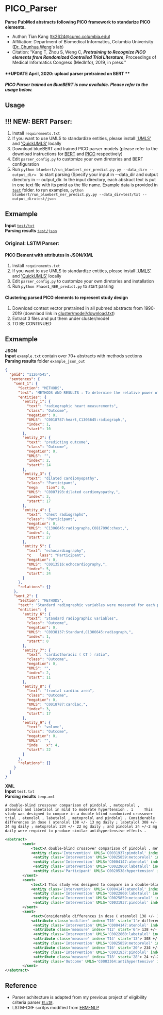 # PICO_Parser

**Parse PubMed abstracts following PICO framework to standarize PICO elements.**  

* Author: Tian Kang (tk2624@cumc.columbia.edu)  
* Affiliation: Department of Biomedical Informatics, Columbia Univerisity ([Dr. Chunhua Weng](http://people.dbmi.columbia.edu/~chw7007/)'s lab)  
* Citation: "Kang T, Zhou S, Weng C, _**Pretraining to Recognize PICO elements from Randomized Controlled Trial Literature**_, Proceedings of Medical Informatics Congress (MedInfo), 2019, in press."    
 
#### **UPDATE April, 2020: upload parser pretrained on BERT **
##### PICO Parser trained on BlueBERT is now available. Please refer to the usage below.    


## Usage  

## !!! NEW: BERT Parser:
1. Install `requirements.txt`
2.  If you want to use UMLS to standardize entities, please install ['UMLS'](https://www.nlm.nih.gov/research/umls/licensedcontent/umlsknowledgesources.html) and ['QuickUMLS'](https://github.com/Georgetown-IR-Lab/QuickUMLS) locally  
3. Download blueBERT and trained PICO parser models (please refer to the download instructions for [BERT](BERT_Parser/bluebert_pretrained_ori/README.md) and [PICO](BERT_Parser/bert_init_models/README.md) respectively)  
3.  Edit `parser_config.py` to customize your own diretories and BERT configuration  
4. Run `python bluebert/run_bluebert_ner_predict.py.py --data_dir= --output_dir= ` to start parsing (Specify your input in --data_dir and output directory in -- output_dir. In the input directory, each abstract text is put in one text file with its pmid as the file name. Example data is provided in [`test`](https://github.com/Tian312/PICO_Parser/tree/master/BERT_Parser/test) folder. to run examples, `python bluebert/run_bluebert_ner_predict.py.py --data_dir=test/txt --output_dir=test/json`

## Exmample  

**Input** [`test/txt`](https://github.com/Tian312/PICO_Parser/tree/master/BERT_Parser/test/txt)  
**Parsing results** [`test/json`](https://github.com/Tian312/PICO_Parser/tree/master/BERT_Parser/test/json) 

   
   
### Original: LSTM Parser:
#### PICO Element with attributes in JSON/XML   
1.  Install `requirements.txt`
2.  If you want to use UMLS to standardize entities, please install ['UMLS'](https://www.nlm.nih.gov/research/umls/licensedcontent/umlsknowledgesources.html) and ['QuickUMLS'](https://github.com/Georgetown-IR-Lab/QuickUMLS) locally  
3.  Edit `parser_config.py` to customize your own diretories and installation  
4.  Run `python Phase1_NER_predict.py` to start parsing  


#### Clustering parsed PICO elements to represent study design    
1. Download context vector pretrained in all pubmed abstracts from 1990-2019 (downlaod link in [cluster/model/download.txt](https://github.com/Tian312/PICO_Parser/blob/master/cluster/model/download.txt))   
2. Extract 3 files and put them under cluster/model  
3. TO BE CONTINUED    

## Exmample  
**JSON**  
**Input** `example.txt` contain over 70+ abstracts with methods sections  
**Parsing results**  folder `example_json_out`  
```json
{
  "pmid": "11264545",
  "sentences": {
    "sent_1": {
      "Section": "METHODS",
      "text": "METHODS AND RESULTS : To determine the relative power of radiographic heart measurements for predicting outcome in dilated cardiomyopathy , we retrospectively studied 88 adult patients with chest radiographs obtained within 35 days of echocardiography .",
      "entities": {
        "entity_1": {
          "text": "radiographic heart measurements",
          "class": "Outcome",
          "negation": 0,
          "UMLS": "C0018787:heart,C1306645:radiograph,",
          "index": 1,
          "start": 10
        },
        "entity_2": {
          "text": "predicting outcome",
          "class": "Outcome",
          "negation": 0,
          "UMLS": "",
          "index": 2,
          "start": 14
        },
        "entity_3": {
          "text": "dilated cardiomyopathy",
          "class": "Participant",
          "nega    tion": 0,
          "UMLS": "C0007193:dilated cardiomyopathy,",
          "index": 3,
          "start": 17
        },
        "entity_4": {
          "text": "chest radiographs",
          "class": "Participant",
          "negation": 0,
          "UMLS": "C1306645:radiographs,C0817096:chest,",
          "index": 4,
          "start": 27
        },
        "entity_5": {
          "text": "echocardiography",
          "c    lass": "Participant",
          "negation": 0,
          "UMLS": "C0013516:echocardiography,",
          "index": 5,
          "start": 34
        }
      },
      "relations": {}
    },
    "sent_2": {
      "Section": "METHODS",
      "text": "Standard radiographic variables were measured for each patient , and the cardiothoracic ( CT ) ratio , frontal cardiac area     , and volume were calculated .",
      "entities": {
        "entity_6": {
          "text": "Standard radiographic variables",
          "class": "Outcome",
          "negation": 0,
          "UMLS": "C0038137:Standard,C1306645:radiograph,",
          "index": 1,
          "start": 0
        },
        "entity_7": {
          "text": "cardiothoracic ( CT ) ratio",
          "class": "Outcome",
          "negation": 0,
          "UMLS": "",
          "index": 2,
          "start": 11
        },
        "entity_8": {
          "text": "frontal cardiac area",
          "class": "Outcome",
          "negation": 0,
          "UMLS": "C0018787:cardiac,",
          "index": 3,
          "start": 17
        },
        "entity_9": {
          "text": "volume",
          "class": "Outcome",
          "negation": 0,
          "UMLS": "",
          "inde    x": 4,
          "start": 22
        }
      },
      "relations": {}
    }
  }
}

```

**XML**  
**Input**  `test.txt`  
**Parsing results** `temp.xml`  

    A double-blind crossover comparison of pindolol , metoprolol , atenolol and labetalol in mild to moderate hypertension . 1     This study was designed to compare in a double-blind randomized crossover trial , atenolol , labetalol , metoprolol and pindolol . Considerable differences in dose ( atenolol 138 +/- 13 mg daily ; labetalol 308 +/- 34 mg daily ; metoprolol 234 +/- 22 mg daily ; and pindolol 24 +/-2 mg daily were required to produce similar antihypertensive effects . 
  
```xml
<abstract>
		<sent>
			<text>A double-blind crossover comparison of pindolol , metoprolol , atenolol and labetalol in mild to moderate hypertension .</text>
			<entity class='Intervention' UMLS='C0031937:pindolol' index='T1' start='5'> pindolol </entity>
			 <entity class='Intervention' UMLS='C0025859:metoprolol' index='T2' start='7'> metoprolol </entity>
			 <entity class='Intervention' UMLS='C0004147:atenolol' index='T3' start='9'> atenolol </entity>
			 <entity class='Intervention' UMLS='C0022860:labetalol' index='T4' start='11'> labetalol </entity>
			 <entity class='Participant' UMLS='C0020538:hypertension' index='T5' start='13'> mild to moderate hypertension </entity>
		</sent>
		<sent>
			<text>1 This study was designed to compare in a double-blind randomized crossover trial , atenolol , labetalol , metoprolol and pindolol .</text>
			<entity class='Intervention' UMLS='C0004147:atenolol' index='T6' start='14'> atenolol </entity>
			 <entity class='Intervention' UMLS='C0022860:labetalol' index='T7' start='16'> labetalol </entity>
			 <entity class='Intervention' UMLS='C0025859:metoprolol' index='T8' start='18'> metoprolol </entity>
			 <entity class='Intervention' UMLS='C0031937:pindolol' index='T9' start='20'> pindolol </entity>
		</sent>
		<sent>
			<text>Considerable differences in dose ( atenolol 138 +/- 13 mg daily ; labetalol 308 +/- 34 mg daily ; metoprolol 234 +/- 22 mg daily ; and pindolol 24 +/-2 mg daily were required to produce similar antihypertensive effects .</text>
			<attribute class='modifier' index='T10' start='1'> differences </attribute>
			 <entity class='Intervention' UMLS='C0004147:atenolol' index='T11' start='5'> atenolol </entity>
			 <attribute class='measure' index='T12' start='6'> 138 +/- 13 mg daily </attribute>
			 <entity class='Intervention' UMLS='C0022860:labetalol' index='T13' start='12'> labetalol </entity>
			 <attribute class='measure' index='T14' start='13'> 308 +/- 34 mg daily </attribute>
			 <entity class='Intervention' UMLS='C0025859:metoprolol' index='T15' start='19'> metoprolol </entity>
			 <attribute class='measure' index='T16' start='20'> 234 +/- 22 mg daily </attribute>
			 <entity class='Intervention' UMLS='C0031937:pindolol' index='T17' start='27'> pindolol </entity>
			 <attribute class='measure' index='T18' start='28'> 24 +/-2 mg daily </attribute>
			 <entity class='Outcome' UMLS='C0003364:antihypertensive' index='T19' start='37'> antihypertensive effects </entity>
		</sent>
</abstract>   

```

## Reference

- Parser achitecture is adapted from my previous project of eligibility criteria parser [`EliIE`](https://github.com/Tian312/EliIE).   
- LSTM-CRF scritps modified from [EBM-NLP](https://github.com/bepnye/EBM-NLP/tree/master/acl_scripts/lstm-crf)   
